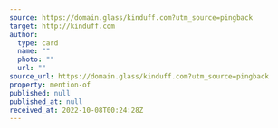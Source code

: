 ```yaml
---
source: https://domain.glass/kinduff.com?utm_source=pingback
target: http://kinduff.com
author:
  type: card
  name: ""
  photo: ""
  url: ""
source_url: https://domain.glass/kinduff.com?utm_source=pingback
property: mention-of
published: null
published_at: null
received_at: 2022-10-08T00:24:28Z
---
```


